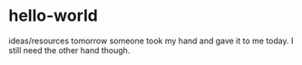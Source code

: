 # hello-world
ideas/resources
tomorrow someone took my hand and gave it to me today.
I still need the other hand though.
